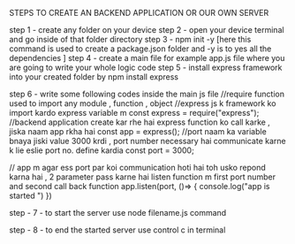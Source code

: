 STEPS TO CREATE AN BACKEND APPLICATION OR OUR OWN SERVER

step 1 - create any folder on your device
step 2 - open your device terminal and go inside of that folder directory
step 3 - npm init -y [here this command is used to create a package.json folder and -y is to yes all the dependencies ]
step 4 - create a main file for example app.js file where you are going to write your whole logic code
step 5 - install express framework into your created folder by npm install express

step 6 - write some following codes inside the main js file
//require function used to import any module , function , object 
//express js k framework ko import kardo express variable m
const express = require("express");
//backend application create kar rhe hai express function ko call karke , jiska naam app rkha hai
const app = express();
//port naam ka variable bnaya jiski value 3000 krdi , port number necessary hai communicate karne k lie eslie port no. define kardia
const port = 3000;

// app m agar ess port par koi communication hoti hai toh usko repond karna hai , 2 parameter pass karne hai listen function m first port number and second call back function 
app.listen(port, ()=> {
    console.log("app is started  ")
})

step - 7 - to start the server use node filename.js command

step - 8 - to end the started server use control c in terminal